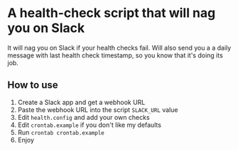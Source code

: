 # A health-check script that will nag you on Slack

It will nag you on Slack if your health checks fail.
Will also send you a a daily message with last health check timestamp,
so you know that it's doing its job.

## How to use

1. Create a Slack app and get a webhook URL
2. Paste the webhook URL into the script `SLACK_URL` value
3. Edit `health.config` and add your own checks
4. Edit `crontab.example` if you don't like my defaults
5. Run `crontab crontab.example`
6. Enjoy